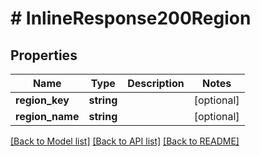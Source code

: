 # # InlineResponse200Region

## Properties

Name | Type | Description | Notes
------------ | ------------- | ------------- | -------------
**region_key** | **string** |  | [optional]
**region_name** | **string** |  | [optional]

[[Back to Model list]](../../README.md#models) [[Back to API list]](../../README.md#endpoints) [[Back to README]](../../README.md)
